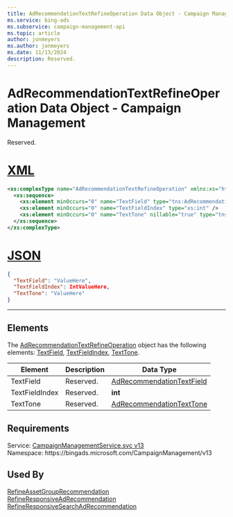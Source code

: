 ```yaml
---
title: AdRecommendationTextRefineOperation Data Object - Campaign Management
ms.service: bing-ads
ms.subservice: campaign-management-api
ms.topic: article
author: jonmeyers
ms.author: jonmeyers
ms.date: 11/13/2024
description: Reserved.
---
```

# AdRecommendationTextRefineOperation Data Object - Campaign Management
Reserved.

# [XML](#tab/xml)

```xml
<xs:complexType name="AdRecommendationTextRefineOperation" xmlns:xs="http://www.w3.org/2001/XMLSchema">
  <xs:sequence>
    <xs:element minOccurs="0" name="TextField" type="tns:AdRecommendationTextField" />
    <xs:element minOccurs="0" name="TextFieldIndex" type="xs:int" />
    <xs:element minOccurs="0" name="TextTone" nillable="true" type="tns:AdRecommendationTextTone" />
  </xs:sequence>
</xs:complexType>
```

# [JSON](#tab/json)

```json
{
  "TextField": "ValueHere",
  "TextFieldIndex": IntValueHere,
  "TextTone": "ValueHere"
}
```

-----

## <a name="elements"></a>Elements

The [AdRecommendationTextRefineOperation](adrecommendationtextrefineoperation.md) object has the following elements: [TextField](#textfield), [TextFieldIndex](#textfieldindex), [TextTone](#texttone).

|Element|Description|Data Type|
|-----------|---------------|-------------|
|<a name="textfield"></a>TextField|Reserved.|[AdRecommendationTextField](adrecommendationtextfield.md)|
|<a name="textfieldindex"></a>TextFieldIndex|Reserved.|**int**|
|<a name="texttone"></a>TextTone|Reserved.|[AdRecommendationTextTone](adrecommendationtexttone.md)|

## Requirements
Service: [CampaignManagementService.svc v13](https://campaign.api.bingads.microsoft.com/Api/Advertiser/CampaignManagement/v13/CampaignManagementService.svc)  
Namespace: https\://bingads.microsoft.com/CampaignManagement/v13  

## Used By
[RefineAssetGroupRecommendation](refineassetgrouprecommendation.md)  
[RefineResponsiveAdRecommendation](refineresponsiveadrecommendation.md)  
[RefineResponsiveSearchAdRecommendation](refineresponsivesearchadrecommendation.md)  
